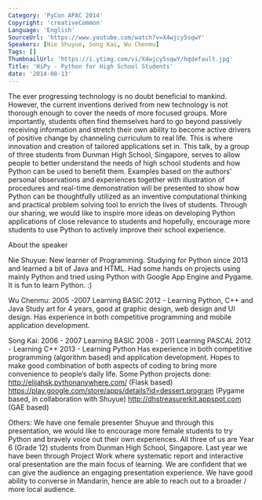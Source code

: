 ```yaml
---
Category: 'PyCon APAC 2014'
Copyright: 'creativeCommon'
Language: 'English'
SourceUrl: 'https://www.youtube.com/watch?v=X4wjcy5sqwY'
Speakers: [Nie Shuyue, Song Kai, Wu Chenmu]
Tags: []
ThumbnailUrl: 'https://i.ytimg.com/vi/X4wjcy5sqwY/hqdefault.jpg'
Title: 'HiPy - Python for High School Students'
date: '2014-08-13'
---
```

The ever progressing technology is no doubt beneficial to mankind. However, the current inventions derived from new technology is not thorough enough to cover the needs of more focused groups. More importantly, students often find themselves hard to go beyond passively receiving information and stretch their own ability to become active drivers of positive change by channeling curriculum to real life. This is where innovation and creation of tailored applications set in. This talk, by a group of three students from Dunman High School, Singapore, serves to allow people to better understand the needs of high school students and how Python can be used to benefit them. Examples based on the authors' personal observations and experiences together with illustration of procedures and real-time demonstration will be presented to show how Python can be thoughtfully utilized as an inventive computational thinking and practical problem solving tool to enrich the lives of students. Through our sharing, we would like to inspire more ideas on developing Python applications of close relevance to students and hopefully, encourage more students to use Python to actively improve their school experience.


About the speaker

Nie Shuyue:
New learner of Programming. 
Studying for Python since 2013 and learned a bit of Java and HTML. 
Had some hands on projects using mainly Python and tried using Python with Google App Engine and Pygame.
It is fun to learn Python. :)
 
Wu Chenmu:
2005 -2007 Learning BASIC
2012 - Learning Python, C++ and Java
Study art for 4 years, good at graphic design, web design and UI design.
Has experience in both competitive programming and mobile application development.

Song Kai:
2006 - 2007 Learning BASIC
2008 - 2011 Learning PASCAL
2012 -          Learning C++
2013 -          Learning Python
Has experience in both competitive programming (algorithm based) and application development. 
Hopes to make good combination of both aspects of coding to bring more convenience to people’s daily life.
Some Python projects done:
http://elijahsk.pythonanywhere.com/    (Flask based)
https://play.google.com/store/apps/details?id=dessert.program  (Pygame based, in collaboration with Shuyue)
http://dhstreasurerkit.appspot.com (GAE based)


Others:
We have one female presenter Shuyue and through this presentation, we would like to encourage more female students to try Python and bravely voice out their own experiences.
All three of us are Year 6 (Grade 12) students from Dunman High School, Singapore. Last year we have been through Project Work where systematic report and interactive oral presentation are the main focus of learning. We are confident that we can give the audience an engaging presentation experience.
We have good ability to converse in Mandarin, hence are able to reach out to a broader / more local audience.
